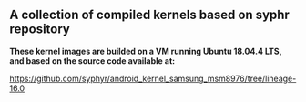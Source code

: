 ## A collection of compiled kernels based on syphr repository

**These kernel images are builded on a VM running Ubuntu 18.04.4 LTS, and based on the source code available at:**

https://github.com/syphyr/android_kernel_samsung_msm8976/tree/lineage-16.0
